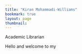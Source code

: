 ```yaml
---
title: "Kiran Mohammadi-Williams"
bookmark: true
layout: page
thumbnail: 
---
```

Academic Librarian

Hello and welcome to my 

